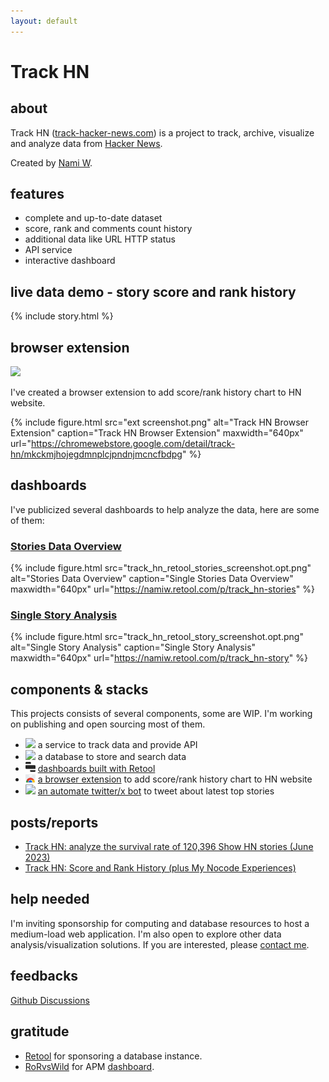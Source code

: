 ```yaml
---
layout: default
---
```


# Track HN

## about

Track HN ([track-hacker-news.com](https://track-hacker-news.com)) is a project to track, archive, visualize and analyze data from [Hacker News](https://news.ycombinator.com/).

Created by [Nami W](https://nami.land/).

## features

- complete and up-to-date dataset
- score, rank and comments count history
- additional data like URL HTTP status
- API service
- interactive dashboard

## live data demo - story score and rank history

{% include story.html %}

<script type="module">
  {% include story.js %}
</script>

## browser extension

<a href="https://chromewebstore.google.com/detail/track-hn/mkckmjhojegdmnplcjpndnjmcncfbdpg" target="_blank">
  <img src="https://storage.googleapis.com/web-dev-uploads/image/WlD8wC6g8khYWPJUsQceQkhXSlv1/tbyBjqi7Zu733AAKA5n4.png" style="margin:unset">
</a>

I've created a browser extension to add score/rank history chart to HN website.

{% include figure.html
  src="ext screenshot.png"
  alt="Track HN Browser Extension"
  caption="Track HN Browser Extension"
  maxwidth="640px"
  url="https://chromewebstore.google.com/detail/track-hn/mkckmjhojegdmnplcjpndnjmcncfbdpg"
%}

## dashboards

I've publicized several dashboards to help analyze the data, here are some of them:

### [Stories Data Overview](https://namiw.retool.com/p/track_hn-stories)

{% include figure.html
  src="track_hn_retool_stories_screenshot.opt.png"
  alt="Stories Data Overview"
  caption="Single Stories Data Overview"
  maxwidth="640px"
  url="https://namiw.retool.com/p/track_hn-stories"
%}

### [Single Story Analysis](https://namiw.retool.com/p/track_hn-story)

{% include figure.html
  src="track_hn_retool_story_screenshot.opt.png"
  alt="Single Story Analysis"
  caption="Single Story Analysis"
  maxwidth="640px"
  url="https://namiw.retool.com/p/track_hn-story"
%}

## components & stacks

This projects consists of several components, some are WIP. I'm working on publishing and open sourcing most of them.

- <img src="https://cdn.jsdelivr.net/gh/devicons/devicon@latest/icons/rails/rails-plain.svg" width="16" style="display: inline-block" /> a service to track data and provide API
- <img src="https://cdn.jsdelivr.net/gh/devicons/devicon@latest/icons/postgresql/postgresql-original.svg" width="16" style="display: inline-block" /> a database to store and search data
- <img src="assets/retool.svg" width="16" style="display: inline-block" /> [dashboards built with Retool](https://namiw.retool.com/p/track_hn-stories)
- <img src="assets/chrome-web-store.svg" width="16" style="display: inline-block" /> [a browser extension](https://chromewebstore.google.com/detail/track-hn/mkckmjhojegdmnplcjpndnjmcncfbdpg) to add score/rank history chart to HN website
- <img src="https://cdn.jsdelivr.net/gh/devicons/devicon@latest/icons/twitter/twitter-original.svg" width="16" style="display: inline-block" /> [an automate twitter/x bot](https://x.com/TrackHN) to tweet about latest top stories

## posts/reports

- [Track HN: analyze the survival rate of 120,396 Show HN stories (June 2023)](https://nami.land/2023/06/11/track-hn-analyze-survival-rate-of-120-396-show-hn-posts-june-2023.html)
- [Track HN: Score and Rank History (plus My Nocode Experiences)](https://nami.land/2024/05/10/track-hn-rank-history.html)

## help needed

I'm inviting sponsorship for computing and database resources to host a medium-load web application. I'm also open to explore other data analysis/visualization solutions. If you are interested, please [contact me](mailto:me@nami.land).

## feedbacks

[Github Discussions](https://github.com/orgs/track-hacker-news/discussions)

## gratitude

- [Retool](https://retool.com/) for sponsoring a database instance.
- [RoRvsWild](https://www.rorvswild.com/) for APM [dashboard](https://www.rorvswild.com/applications/136236/requests).

<script >
  {% include umami.js %}
</script>
